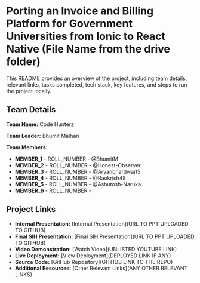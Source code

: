# Porting an Invoice and Billing Platform for Government Universities from Ionic to React Native (File Name from the drive folder)

This README provides an overview of the project, including team details, relevant links, tasks completed, tech stack, key features, and steps to run the project locally.

## Team Details

**Team Name:** Code Hunterz

**Team Leader:** Bhumit Malhan

**Team Members:**

- **MEMBER_1** - ROLL_NUMBER - @BhumitM
- **MEMBER_2** - ROLL_NUMBER - @Honest-Observer
- **MEMBER_3** - ROLL_NUMBER - @Aryanbhardwaj15
- **MEMBER_4** - ROLL_NUMBER - @Raokrish48
- **MEMBER_5** - ROLL_NUMBER - @Ashutosh-Naruka
- **MEMBER_6** - ROLL_NUMBER - 

## Project Links

- **Internal Presentation:** [Internal Presentation](URL TO PPT UPLOADED TO GITHUB)
- **Final SIH Presentation:** [Final SIH Presentation](URL TO PPT UPLOADED TO GITHUB)
- **Video Demonstration:** [Watch Video](UNLISTED YOUTUBE LINK)
- **Live Deployment:** [View Deployment](DEPLOYED LINK IF ANY)
- **Source Code:** [GitHub Repository](GITHUB LINK TO THE REPO)
- **Additional Resources:** [Other Relevant Links](ANY OTHER RELEVANT LINKS)
